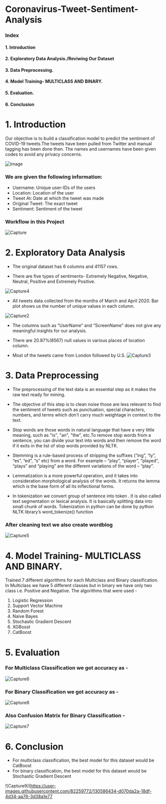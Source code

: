 # Coronavirus-Tweet-Sentiment-Analysis

### Index
#### 1. Introduction
#### 2. Exploratory Data Analysis./Reviwing Our Dataset
#### 3. Data Preprocessing.
#### 4. Model Training- MULTICLASS AND BINARY.
#### 5. Evaluation.
#### 6. Conclusion


# 1. Introduction

Our objective is to build a classification model to predict the sentiment of COVID-19 tweets.The tweets have been pulled from Twitter and manual tagging has been done then. The names and usernames have been given codes to avoid any privacy concerns.

![image](https://user-images.githubusercontent.com/83903018/124346241-60aa9b80-dbfb-11eb-97a3-a9251066302c.png)

### We are given the following information:

* Username: Unique user-IDs of the users
* Location: Location of the user
* Tweet At: Date at which the tweet was made
* Original Tweet: The exact tweet
* Sentiment: Sentiment of the tweet

### Workflow in this Project

![Capture](https://user-images.githubusercontent.com/82259772/130586521-be05913c-1b2f-4a20-85f2-1982a833daeb.PNG)

# 2. Exploratory Data Analysis

* The original dataset has 6 columns and 41157 rows.

* There are five types of sentiments- Extremely Negative, Negative, Neutral, Positive and Extremely Positive.

![Capture4](https://user-images.githubusercontent.com/82259772/130582963-6cb693e3-56f2-4be1-a955-ac31b989031a.PNG)

* All tweets data collected from the months of March and April 2020. Bar plot shows us the number of unique values in each column.

![Capture2](https://user-images.githubusercontent.com/82259772/130583054-5a72da4c-329e-4dc8-9fd7-b5872b328322.PNG)

* The columns such as “UserName” and “ScreenName” does not give any meaningful insights for our analysis.

* There are 20.87%(8567) null values in various places of location column. 

* Most of the tweets came from London followed by U.S.
![Capture3](https://user-images.githubusercontent.com/82259772/130583140-b8b4d2fb-62e5-44fa-8fbe-8d882d1de497.PNG)


# 3. Data Preprocessing

* The preprocessing of the text data is an essential step as it makes the raw text ready for mining.

* The objective of this step is to clean noise those are less relevant to find the sentiment of tweets such as punctuation, special characters, numbers, and terms which don’t carry much weightage in context to the text.

* Stop words are those words in natural language that have a very little meaning, such as "is", "an", "the", etc.To remove stop words from a sentence, you can divide your text into words and then remove the word if it exits in the list of stop words provided by NLTK.

* Stemming is a rule-based process of stripping the suffixes (“ing”, “ly”, “es”, “ed”, “s” etc) from a word. For example – “play”, “player”, “played”, “plays” and “playing” are the different variations of the word – “play”.

* Lemmatization is a more powerful operation, and it takes into consideration morphological analysis of the words. It returns the lemma which is the base form of all its inflectional forms.

* In tokenization we convert group of sentence into token . It is also called text segmentation or lexical analysis. It is basically splitting data into small chunk of words. Tokenization in python can be done by python NLTK library’s word_tokenize() function


### After cleaning text we also create wordblog


![Capture5](https://user-images.githubusercontent.com/82259772/130586193-9eea8926-321f-452f-9af0-118f1276e9aa.PNG)

# 4. Model Training- MULTICLASS AND BINARY.

Trained 7 different algorithms for each Multiclass and Binary classification. In Multiclass we have 5 different classes but in binary we have only two class i.e. Positive and Negative. The algorithms that were used - 
 1. Logistic Regression
 2. Support Vector Machine
 3. Random Forest
 4. Naive Bayes
 5. Stochastic Gradient Descent
 6. XGBosst
 7. CatBoost

# 5. Evaluation

### For Multiclass Classification we got accuracy as - 
![Capture6](https://user-images.githubusercontent.com/82259772/130586271-af765d82-84b0-4a7b-a452-39dee1316a84.PNG)

### For Binary Classification we got accuracy as - 
![Capture8](https://user-images.githubusercontent.com/82259772/130586375-af9dc8f2-686d-482c-ad1e-927932ef1413.PNG)

### Also Confusion Matrix for Binary Classification -

![Capture7](https://user-images.githubusercontent.com/82259772/130586321-6712b4c3-f4f1-4123-989a-be75735076cb.PNG)

# 6. Conclusion
* For multiclass classification, the best model for this dataset would be CatBoost
* For binary classification, the best model for this dataset would be Stochastic Gradient Descent


![Capture9](https://user-images.githubusercontent.com/82259772/130586434-d070da2a-18df-4d34-aa76-3d38a1e77
